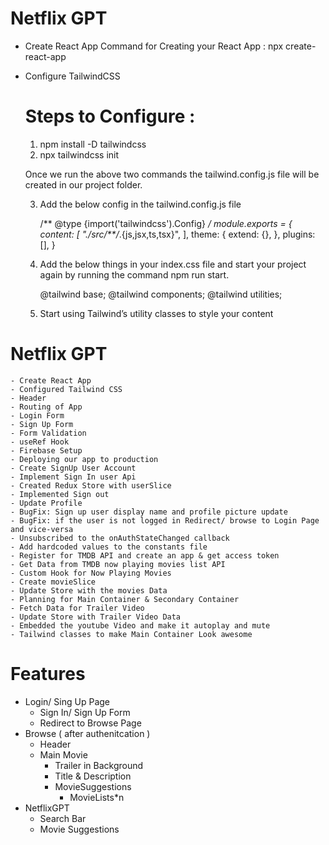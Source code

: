 #  Netflix GPT 

- Create React App
    Command for Creating your React App : npx create-react-app <Your App Name>

- Configure TailwindCSS
    # Steps to Configure : 
    1. npm install -D tailwindcss
    2. npx tailwindcss init

    Once we run the above two commands the tailwind.config.js file will be created in our project folder.

    3. Add the below config in the tailwind.config.js file 


        /** @type {import('tailwindcss').Config} */
            module.exports = {
        content: [
            "./src/**/*.{js,jsx,ts,tsx}",
            ],
        theme: {
            extend: {},
            },
        plugins: [],
            }
    4. Add the below things in your index.css file and start your project again by running the command npm run start.

        @tailwind base;
        @tailwind components;
        @tailwind utilities;

    5. Start using Tailwind’s utility classes to style your content


#  Netflix GPT 

    - Create React App 
    - Configured Tailwind CSS
    - Header
    - Routing of App
    - Login Form 
    - Sign Up Form 
    - Form Validation
    - useRef Hook 
    - Firebase Setup
    - Deploying our app to production 
    - Create SignUp User Account
    - Implement Sign In user Api
    - Created Redux Store with userSlice
    - Implemented Sign out
    - Update Profile
    - BugFix: Sign up user display name and profile picture update
    - BugFix: if the user is not logged in Redirect/ browse to Login Page and vice-versa
    - Unsubscribed to the onAuthStateChanged callback
    - Add hardcoded values to the constants file
    - Register for TMDB API and create an app & get access token 
    - Get Data from TMDB now playing movies list API 
    - Custom Hook for Now Playing Movies
    - Create movieSlice
    - Update Store with the movies Data
    - Planning for Main Container & Secondary Container
    - Fetch Data for Trailer Video
    - Update Store with Trailer Video Data
    - Embedded the youtube Video and make it autoplay and mute 
    - Tailwind classes to make Main Container Look awesome


# Features 
 - Login/ Sing Up Page 
    - Sign In/ Sign Up Form 
    - Redirect to Browse Page 
 - Browse  ( after authenitcation )
    - Header
    - Main Movie 
        - Trailer in Background
        - Title & Description 
        - MovieSuggestions
            - MovieLists*n
 - NetflixGPT 
    - Search Bar
    - Movie Suggestions 
    
